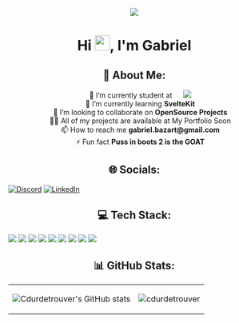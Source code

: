 <p align="center"><img height="auto" src="https://media0.giphy.com/media/YRMb6dd7zprS00JdGZ/giphy.gif?cid=ecf05e47pp9oy2ivxoy3aif9mvewoex6jc5ywnem9njblkob&ep=v1_stickers_search&rid=giphy.gif&ct=s"/></p>
<h1 align="center">Hi <img src="https://raw.githubusercontent.com/MartinHeinz/MartinHeinz/master/wave.gif" width="30px">, I'm Gabriel</h1>

<h2 align="center">💫 About Me:</h2>
<ul align ="center" style="list-style-type: none;">
      <li> 🔭 I’m currently student at &emsp; <a href="https://42.fr/"><img src="https://42.fr/wp-content/uploads/2021/05/42-Final-sigle-seul.svg"/></a> </li>
      <li> 🌱 I’m currently learning <strong>SvelteKit</strong> </li>
      <li> 👯 I’m looking to collaborate on <strong>OpenSource Projects</strong> </li>
      <li> 👨‍💻 All of my projects are available at My Portfolio Soon </li>
      <li> 📫 How to reach me <strong>gabriel.bazart@gmail.com</strong> </li>
      <li> ⚡ Fun fact <strong>Puss in boots 2 is the GOAT</strong> </li>
</ul>

<h2 align="center">🌐 Socials:</h2>

[![Discord](https://img.shields.io/badge/Discord-%237289DA.svg?logo=discord&logoColor=white)](https://discord.gg/https://discord.gg/HzqrkbqH7x) 
[![LinkedIn](https://img.shields.io/badge/LinkedIn-%230077B5.svg?logo=linkedin&logoColor=white)](https://www.linkedin.com/in/gabriel-bazart-87b3ab265/) 

<h2 align="center">💻 Tech Stack:</h2>

<img src="https://img.shields.io/badge/-HTML5-f06529?style=for-the-badge&labelColor=black&logo=html5&logoColor=f06529"> <img src="https://img.shields.io/badge/-CSS3-2965f1?style=for-the-badge&labelColor=black&logo=css3&logoColor=2965f1"> <img src="https://img.shields.io/badge/Sass-c69?style=for-the-badge&labelColor=black&logo=sass&logoColor=c69"> <img src="https://img.shields.io/badge/-Javascript-F0DB4F?style=for-the-badge&labelColor=black&logo=javascript&logoColor=F0DB4F"> <img src="https://img.shields.io/badge/-C++-044F88?style=for-the-badge&labelColor=black&logo=cplusplus&logoColor=044F88"> <img src="https://img.shields.io/badge/-Python-4B8BBE?style=for-the-badge&labelColor=black&logo=python&logoColor=4B8BBE"> <img src="https://img.shields.io/badge/-MySQL-00758F?style=for-the-badge&labelColor=black&logo=mysql&logoColor=00758F"> <img src="https://img.shields.io/badge/-Git-f34f29?style=for-the-badge&labelColor=black&logo=git&logoColor=f34f29"> <img src="https://img.shields.io/badge/-Postman-EF5B25?style=for-the-badge&labelColor=black&logo=postman&logoColor=EF5B25">

<h2 align="center">📊 GitHub Stats:</h2>
<table center="align">
<tr>
<td>

![Cdurdetrouver's GitHub stats](https://github-readme-stats-five-gules.vercel.app/api?username=cdurdetrouver&count_private=true&show_icons=true&theme=radical)

</td>
<td>
      <img src="https://github-readme-stats.vercel.app/api/top-langs?username=cdurdetrouver&show_icons=true&locale=en&layout=compact&title_color=7A7ADB&icon_color=2234AE&text_color=D3D3D3&bg_color=0,000000,130F40" alt="cdurdetrouver" />       </td>
</tr>
</table>

<!-- Proudly created with GPRM ( https://gprm.itsvg.in ) -->
